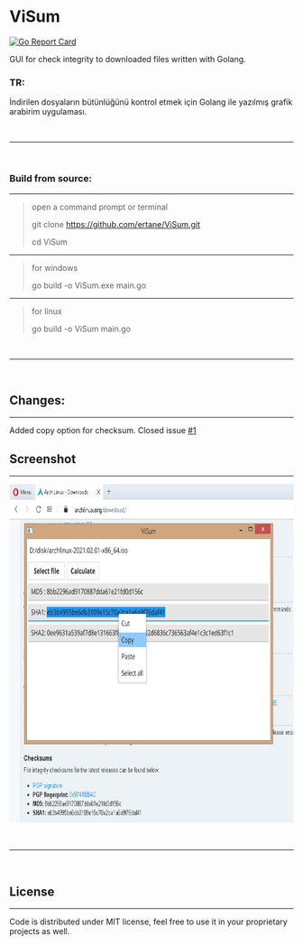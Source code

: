 # ViSum
[![Go Report Card](https://goreportcard.com/badge/github.com/ertane/ViSum)](https://goreportcard.com/report/github.com/ertane/ViSum)

GUI for check integrity to downloaded files written with Golang.
 
### TR: 
İndirilen dosyaların bütünlüğünü kontrol etmek için Golang ile yazılmış grafik arabirim uygulaması.

<br>
<hr>
<br>

### Build from source:
----------------------

> open a command prompt or terminal
> 
> git clone https://github.com/ertane/ViSum.git
> 
> cd ViSum
> 
----------
> for windows
> 
> go build -o ViSum.exe main.go
> 
-----------
> for linux
> 
> go build -o ViSum main.go
> 

<br>
<hr>
<br>

## Changes:
-----------

Added copy option for checksum. Closed issue [#1](https://github.com/ertane/ViSum/issues/1)


## Screenshot
-------------
<p align="center">
<img src="./Screenshot/Sample.png" width="800" height="600" alt="ViSum">
</p>

<br>
<hr>
<br>

## License
----------
Code is distributed under MIT license, feel free to use it in your proprietary
projects as well.

